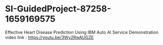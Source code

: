 # SI-GuidedProject-87258-1659169575
Effective Heart Disease Prediction Using IBM Auto AI Service
Demonstration video link : https://youtu.be/3Wy2RwAUGZE
